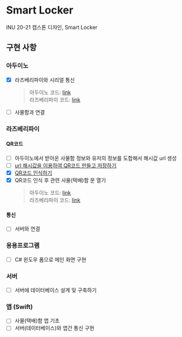 # Smart Locker

INU 20-21 캡스톤 디자인, Smart Locker

## 구현 사항

### 아두이노

- [x] 라즈베리파이와 시리얼 통신
  > 아두이노 코드: [link](./src/arduino/locker_test.ino)  
  > 라즈베리파이 코드: [link](./main.py)
- [ ] 사물함과 연결

### 라즈베리파이

#### QR코드

- [ ] 아두이노에서 받아온 사물함 정보와 유저의 정보를 도합해서 해시값 url 생성
- [ ] [url 해시값을 이용하여 QR코드 만들고 저장하기](./qrcodes/README.md)
- [x] [QR코드 인식하기](./qrcodes/README.md)
- [x] QR코드 인식 후 관련 사물(택배)함 문 열기
  > 아두이노 코드: [link](./src/arduino/locker_test.ino)  
  > 라즈베리파이 코드: [link](./main.py)

#### 통신

- [ ] 서버와 연결

### 응용프로그램

- [ ] C# 윈도우 폼으로 메인 화면 구현

### 서버

- [ ] 서버에 데이터베이스 설계 및 구축하기

### 앱 (Swift)

- [ ] 사물(택배)함 앱 기초
- [ ] 서버(데이터베이스)와 앱간 통신 구현
